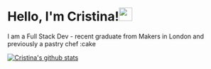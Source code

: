 # Hello, I'm Cristina!<img src="https://raw.githubusercontent.com/MartinHeinz/MartinHeinz/master/wave.gif" width="30px">


I am a Full Stack Dev - recent graduate from Makers in London and previously a pastry chef :cake


[![Cristina's github stats](https://github-readme-stats.vercel.app/api?username=cfujiname)](https://github.com/cfujiname/github-readme-stats)

